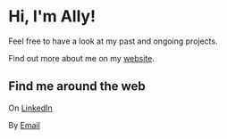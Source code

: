 # Hi, I'm Ally!

Feel free to have a look at my past and ongoing projects.

Find out more about me on my [website](www.akouao.github.io).

## Find me around the web

On [LinkedIn](https://www.linkedin.com/in/allyson-kouao)

By [Email](akouao@redhat.com)
